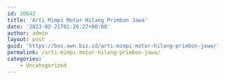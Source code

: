 ```yaml
---
id: 10642
title: 'Arti Mimpi Motor Hilang Primbon Jawa'
date: '2023-02-21T01:26:27+00:00'
author: admin
layout: post
guid: 'https://bos.awn.biz.id/arti-mimpi-motor-hilang-primbon-jawa/'
permalink: /arti-mimpi-motor-hilang-primbon-jawa/
categories:
    - Uncategorized
---
```


